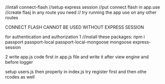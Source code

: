 //intall connect-flash
//setup express session
//put connect flash in app.use
//create flasj in any route you need
// try running the app use on any other routes
 
 CONNECT FLASH CANNOT BE USED WITHOUT EXPRESS SESSION

 for authentication and authorization
1 //install these packages:
  прm i passport passport-local passport-local-mongoose mongoose
express-session

2 write app.js code first in app.js file and write it after view engine and before logger

setup users.js then properly
 in index.js try register first and then othe rcodes as well